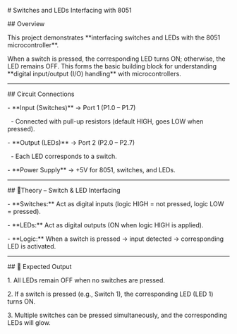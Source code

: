 \# Switches and LEDs Interfacing with 8051



\## Overview

This project demonstrates \*\*interfacing switches and LEDs with the 8051 microcontroller\*\*.  

When a switch is pressed, the corresponding LED turns ON; otherwise, the LED remains OFF. This forms the basic building block for understanding \*\*digital input/output (I/O) handling\*\* with microcontrollers.



---



\## Circuit Connections

\- \*\*Input (Switches)\*\* → Port 1 (P1.0 – P1.7)  

&nbsp; - Connected with pull-up resistors (default HIGH, goes LOW when pressed).  

\- \*\*Output (LEDs)\*\* → Port 2 (P2.0 – P2.7)  

&nbsp; - Each LED corresponds to a switch.  



\- \*\*Power Supply\*\* → +5V for 8051, switches, and LEDs.  



---



\## 🔹Theory – Switch \& LED Interfacing

\- \*\*Switches:\*\* Act as digital inputs (logic HIGH = not pressed, logic LOW = pressed).  

\- \*\*LEDs:\*\* Act as digital outputs (ON when logic HIGH is applied).  

\- \*\*Logic:\*\* When a switch is pressed → input detected → corresponding LED is activated.  



---



\## 🔹 Expected Output

1\. All LEDs remain OFF when no switches are pressed.  

2\. If a switch is pressed (e.g., Switch 1), the corresponding LED (LED 1) turns ON.  

3\. Multiple switches can be pressed simultaneously, and the corresponding LEDs will glow.  



